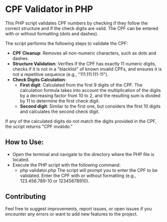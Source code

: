 # CPF Validator in PHP

This PHP script validates CPF numbers by checking if they follow the correct structure and if the check digits are valid. The CPF can be entered with or without formatting (dots and dashes).

The script performs the following steps to validate the CPF:

- **CPF Cleanup**: Removes all non-numeric characters, such as dots and dashes.
- **Structure Validation**: Verifies if the CPF has exactly 11 numeric digits, checks if it is not in a "blacklist" of known invalid CPFs, and ensures it is not a repetitive sequence (e.g., "111.111.111-11").
- **Check Digits Calculation**:
    * **First digit**: Calculated from the first 9 digits of the CPF. The calculation formula takes into account the multiplication of the digits by a decreasing factor from 10 to 2, and the resulting sum is divided by 11 to determine the first check digit.
    * **Second digit**: Similar to the first one, but considers the first 10 digits and calculates the second check digit.

If any of the calculated digits do not match the digits provided in the CPF, the script returns "CPF inválido."

## How to Use:
  * Open the terminal and navigate to the directory where the PHP file is located.
  * Execute the PHP script with the following command:
      - php validator.php
  The script will prompt you to enter the CPF to be validated. Enter the CPF with or without formatting (e.g., 123.456.789-10 or 12345678910).

## Contributing
Feel free to suggest improvements, report issues, or open issues if you encounter any errors or want to add new features to the project.
